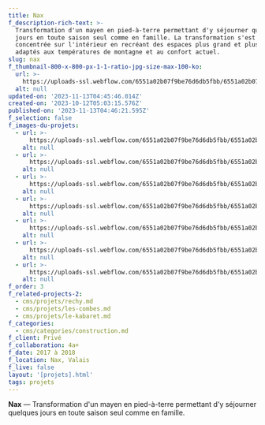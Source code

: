 ```yaml
---
title: Nax
f_description-rich-text: >-
  Transformation d'un mayen en pied-à-terre permettant d'y séjourner quelques
  jours en toute saison seul comme en famille. La transformation s'est
  concentrée sur l'intérieur en recréant des espaces plus grand et plus ouvert,
  adaptés aux températures de montagne et au confort actuel.
slug: nax
f_thumbnail-800-x-800-px-1-1-ratio-jpg-size-max-100-ko:
  url: >-
    https://uploads-ssl.webflow.com/6551a02b07f9be76d6db5fbb/6551a02b07f9be76d6db6000_613b2964eb2ba089a14a46d5_nax-thumb.jpeg
  alt: null
updated-on: '2023-11-13T04:45:46.014Z'
created-on: '2023-10-12T05:03:15.576Z'
published-on: '2023-11-13T04:46:21.595Z'
f_selection: false
f_images-du-projets:
  - url: >-
      https://uploads-ssl.webflow.com/6551a02b07f9be76d6db5fbb/6551a02b07f9be76d6db6112_01-Nax_situationsplan-optimized.jpg
    alt: null
  - url: >-
      https://uploads-ssl.webflow.com/6551a02b07f9be76d6db5fbb/6551a02b07f9be76d6db6113_2-Nax_EG-optimized.jpg
    alt: null
  - url: >-
      https://uploads-ssl.webflow.com/6551a02b07f9be76d6db5fbb/6551a02b07f9be76d6db6111_3-Nax_OG-optimized.jpg
    alt: null
  - url: >-
      https://uploads-ssl.webflow.com/6551a02b07f9be76d6db5fbb/6551a02b07f9be76d6db610f_4-Nax_OG-optimized.jpg
    alt: null
  - url: >-
      https://uploads-ssl.webflow.com/6551a02b07f9be76d6db5fbb/6551a02b07f9be76d6db6110_5-Nax_coupe-optimized.jpg
    alt: null
  - url: >-
      https://uploads-ssl.webflow.com/6551a02b07f9be76d6db5fbb/6551a02b07f9be76d6db6114_nax-chantier-01-optimized.jpg
    alt: null
  - url: >-
      https://uploads-ssl.webflow.com/6551a02b07f9be76d6db5fbb/6551a02b07f9be76d6db610d_nax-chantier-02-optimized.jpg
    alt: null
f_order: 3
f_related-projects-2:
  - cms/projets/rechy.md
  - cms/projets/les-combes.md
  - cms/projets/le-kabaret.md
f_categories:
  - cms/categories/construction.md
f_client: Privé
f_collaboration: 4a+
f_date: 2017 à 2018
f_location: Nax, Valais
f_live: false
layout: '[projets].html'
tags: projets
---
```


**Nax** — Transformation d'un mayen en pied-à-terre permettant d'y séjourner quelques jours en toute saison seul comme en famille.
